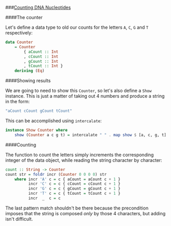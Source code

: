 ###[Counting DNA Nucleotides](http://rosalind.info/problems/dna/)

####The counter

Let's define a data type to old our counts for the letters `A`, `C`, `G` and `T` respectively:

```haskell
data Counter 
    = Counter
        { aCount :: Int
        , cCount :: Int
        , gCount :: Int
        , tCount :: Int }
    deriving (Eq)
```

####Showing results

We are going to need to show this `Counter`, so let's also define a `Show` instance. This is just a matter of taking out 4 numbers and produce a string in the form:

```haskell
"aCount cCount gCount tCount"
```

This can be accomplished using `intercalate`:

```haskell
instance Show Counter where
    show (Counter a c g t) = intercalate " " . map show $ [a, c, g, t]
```

####Counting

The function to count the letters simply increments the corresponding integer of the data object, while reading the string character by character:

```haskell
count :: String -> Counter
count str = foldr incr (Counter 0 0 0 0) str
    where incr 'A' c = c { aCount = aCount c + 1 }
          incr 'C' c = c { cCount = cCount c + 1 }
          incr 'G' c = c { gCount = gCount c + 1 }
          incr 'T' c = c { tCount = tCount c + 1 }
          incr  _  c = c
```

The last pattern match shouldn't be there because the precondition imposes that the string is composed *only* by those 4 characters, but adding isn't difficult.
